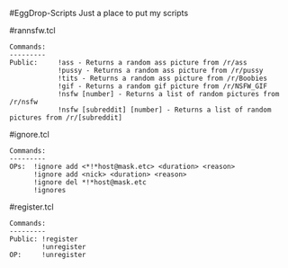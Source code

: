 #EggDrop-Scripts
Just a place to put my scripts

#rannsfw.tcl
  
	Commands: 
	---------
	Public:     !ass - Returns a random ass picture from /r/ass
    	    	!pussy - Returns a random ass picture from /r/pussy
        		!tits - Returns a random ass picture from /r/Boobies
        		!gif - Returns a random gif picture from /r/NSFW_GIF
        		!nsfw [number] - Returns a list of random pictures from /r/nsfw
        		!nsfw [subreddit] [number] - Returns a list of random pictures from /r/[subreddit]


#ignore.tcl

	Commands: 
	---------
	OPs:  !ignore add <*!*host@mask.etc> <duration> <reason>
	      !ignore add <nick> <duration> <reason>
	      !ignore del *!*host@mask.etc
	      !ignores


#register.tcl

	Commands: 
	---------
	Public: !register
	        !unregister
	OP:     !unregister